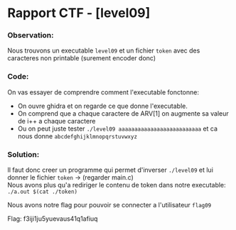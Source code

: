 # Rapport CTF - [level09]

### Observation:
Nous trouvons un executable `level09` et un fichier `token` avec des caracteres non printable (surement encoder donc)

### Code:
On vas essayer de comprendre comment l'executable fonctonne:
- On ouvre ghidra et on regarde ce que donne l'executable.
- On comprend que a chaque caractere de ARV[1] on augmente sa valeur de i++ a chaque caractere
- Ou on peut juste tester `./level09 aaaaaaaaaaaaaaaaaaaaaaaaaa` et ca nous donne `abcdefghijklmnopqrstuvwxyz`

### Solution:
Il faut donc creer un programme qui permet d'inverser `./level09` et lui donner le fichier `token` -> (regarder main.c)\
Nous avons plus qu'a rediriger le contenu de token dans notre executable: 
`./a.out $(cat ./token)`

Nous avons notre flag pour pouvoir se connecter a l'utilisateur `flag09`

Flag: f3iji1ju5yuevaus41q1afiuq

